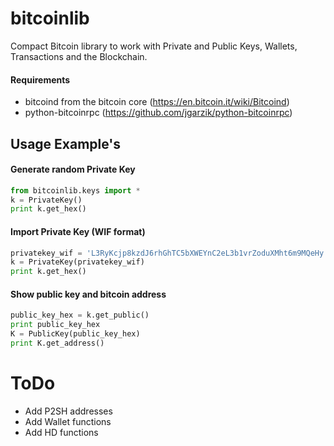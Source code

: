 # bitcoinlib
Compact Bitcoin library to work with Private and Public Keys, Wallets, Transactions and the Blockchain.

#### Requirements
- bitcoind from the bitcoin core (https://en.bitcoin.it/wiki/Bitcoind)
- python-bitcoinrpc (https://github.com/jgarzik/python-bitcoinrpc)


## Usage Example's

#### Generate random Private Key
```python
from bitcoinlib.keys import *
k = PrivateKey()
print k.get_hex()
```

#### Import Private Key (WIF format)
```python
privatekey_wif = 'L3RyKcjp8kzdJ6rhGhTC5bXWEYnC2eL3b1vrZoduXMht6m9MQeHy'
k = PrivateKey(privatekey_wif)
print k.get_hex()
```
 
#### Show public key and bitcoin address
```python
public_key_hex = k.get_public()
print public_key_hex
K = PublicKey(public_key_hex)
print K.get_address()
```

# ToDo
- Add P2SH addresses
- Add Wallet functions
- Add HD functions
 